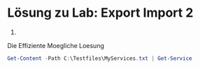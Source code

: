 # Lösung zu Lab: Export Import 2

1.
Die Effiziente Moegliche Loesung
```powershell
Get-Content -Path C:\Testfiles\MyServices.txt | Get-Service
```
